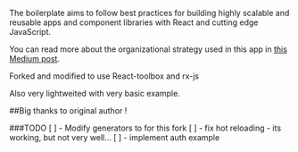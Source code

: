 The boilerplate aims to follow best practices for building highly scalable and reusable apps and component libraries with React and cutting edge JavaScript.

You can read more about the organizational strategy used in this app in [this Medium post](https://medium.com/front-end-hacking/the-secret-to-organization-in-functional-programming-913484e85fc9#.6htl4s54y).


Forked and modified to use React-toolbox and rx-js

Also very lightweited with very basic example.

##Big thanks to original author !
 
###TODO
[ ] - Modify generators to for this fork
[ ] - fix hot reloading - its working, but not very well...
[ ] - implement auth example